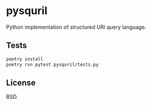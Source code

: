 
# pysquril

Python implementation of structured URI query language.

## Tests

```bash
poetry install
poetry run pytest pysquril/tests.py
```

## License

BSD.
